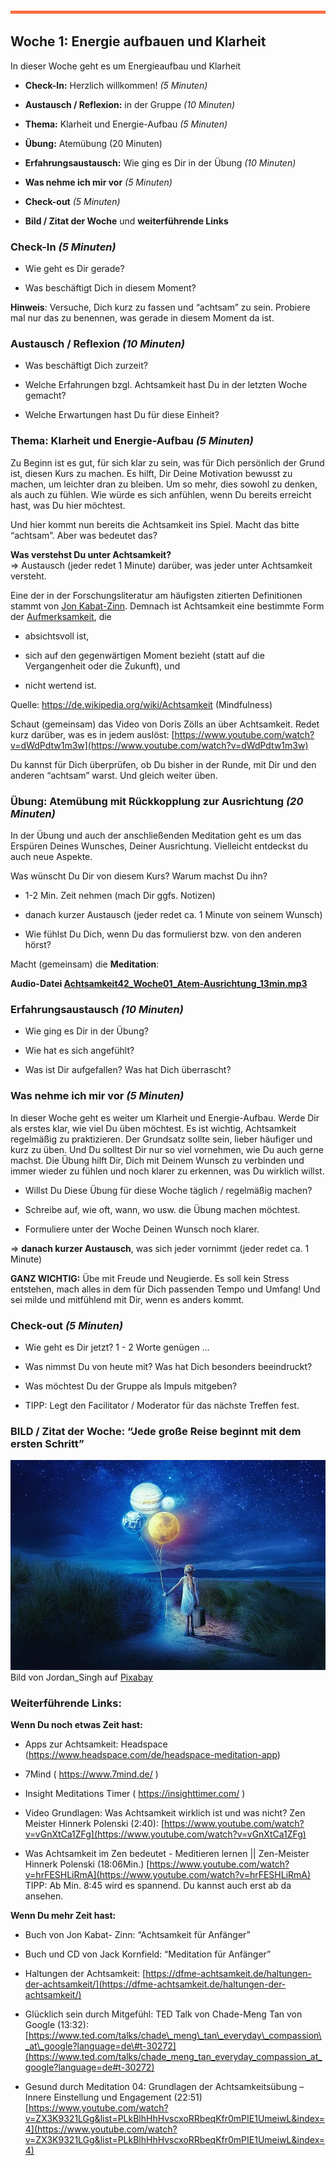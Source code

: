 

![](./images/OrangeLine.png)

## Woche 1: Energie aufbauen und Klarheit

In dieser Woche geht es um Energieaufbau und Klarheit

-   **Check-In:** Herzlich willkommen! *(5 Minuten)*

-   **Austausch / Reflexion:** in der Gruppe *(10 Minuten)*

-   **Thema:** Klarheit und Energie-Aufbau *(5 Minuten)*

-   **Übung:** Atemübung (20 Minuten)

-   **Erfahrungsaustausch:** Wie ging es Dir in der Übung *(10 Minuten)*

-   **Was nehme ich mir vor** *(5 Minuten)*

-   **Check-out** *(5 Minuten)*

-   **Bild / Zitat der Woche** und **weiterführende Links**

### Check-In *(5 Minuten)*

-   Wie geht es Dir gerade?

-   Was beschäftigt Dich in diesem Moment?

**Hinweis**: Versuche, Dich kurz zu fassen und “achtsam” zu sein.
Probiere mal nur das zu benennen, was gerade in diesem Moment da ist.

### Austausch / Reflexion *(10 Minuten)*

-   Was beschäftigt Dich zurzeit?

-   Welche Erfahrungen bzgl. Achtsamkeit hast Du in der letzten Woche
    gemacht?

-   Welche Erwartungen hast Du für diese Einheit?

### Thema: Klarheit und Energie-Aufbau *(5 Minuten)*

Zu Beginn ist es gut, für sich klar zu sein, was für Dich persönlich der
Grund ist, diesen Kurs zu machen. Es hilft, Dir Deine Motivation bewusst
zu machen, um leichter dran zu bleiben. Um so mehr, dies sowohl zu
denken, als auch zu fühlen. Wie würde es sich anfühlen, wenn Du bereits
erreicht hast, was Du hier möchtest.

Und hier kommt nun bereits die Achtsamkeit ins Spiel. Macht das bitte
“achtsam”. Aber was bedeutet das?

**Was verstehst Du unter Achtsamkeit?**  
=&gt; Austausch (jeder redet 1 Minute) darüber, was jeder unter
Achtsamkeit versteht.

Eine der in der Forschungsliteratur am häufigsten zitierten Definitionen
stammt von [Jon
Kabat-Zinn](https://de.wikipedia.org/wiki/Jon_Kabat-Zinn). Demnach
ist Achtsamkeit eine bestimmte Form der
[Aufmerksamkeit](https://de.wikipedia.org/wiki/Aufmerksamkeit),
die

-   absichtsvoll ist,

-   sich auf den gegenwärtigen Moment bezieht (statt auf die
    Vergangenheit oder die Zukunft), und

-   nicht wertend ist.

Quelle:
https://de.wikipedia.org/wiki/Achtsamkeit (Mindfulness)

Schaut (gemeinsam) das Video von Doris Zölls an über Achtsamkeit. Redet
kurz darüber, was es in jedem auslöst:
[https://www.youtube.com/watch?v=dWdPdtw1m3w](https://www.youtube.com/watch?v=dWdPdtw1m3w)

Du kannst für Dich überprüfen, ob Du bisher in der Runde, mit Dir und
den anderen “achtsam” warst. Und gleich weiter üben.

### Übung: Atemübung mit Rückkopplung zur Ausrichtung *(20 Minuten)*

In der Übung und auch der anschließenden Meditation geht es um das
Erspüren Deines Wunsches, Deiner Ausrichtung. Vielleicht entdeckst du auch neue Aspekte.

Was wünscht Du Dir von diesem Kurs? Warum machst Du ihn?

-   1-2 Min. Zeit nehmen (mach Dir ggfs. Notizen)

-   danach kurzer Austausch (jeder redet ca. 1 Minute von seinem Wunsch)

-   Wie fühlst Du Dich, wenn Du das formulierst bzw. von den anderen
    hörst?

Macht (gemeinsam) die **Meditation**:

**Audio-Datei [Achtsamkeit42_Woche01_Atem-Ausrichtung_13min.mp3](https://docs.google.com/uc?export=open&id=1Ewuc9b1OhALE9L48Rzq3Ae8qo5L0_xBB)**


### Erfahrungsaustausch *(10 Minuten)*

-   Wie ging es Dir in der Übung?

-   Wie hat es sich angefühlt?

-   Was ist Dir aufgefallen? Was hat Dich überrascht?

### Was nehme ich mir vor *(5 Minuten)*

In dieser Woche geht es weiter um Klarheit und Energie-Aufbau. Werde Dir
als erstes klar, wie viel Du üben möchtest. Es ist wichtig, Achtsamkeit
regelmäßig zu praktizieren. Der Grundsatz sollte sein, lieber häufiger
und kurz zu üben. Und Du solltest Dir nur so viel vornehmen, wie Du auch
gerne machst. Die Übung hilft Dir, Dich mit Deinem Wunsch zu verbinden
und immer wieder zu fühlen und noch klarer zu erkennen, was Du wirklich
willst.

-   Willst Du Diese Übung für diese Woche täglich / regelmäßig machen?

-   Schreibe auf, wie oft, wann, wo usw. die Übung machen möchtest.

-   Formuliere unter der Woche Deinen Wunsch noch klarer.

=&gt; **danach kurzer Austausch**, was sich jeder vornimmt (jeder redet
ca. 1 Minute)

**GANZ WICHTIG:** Übe mit Freude und Neugierde. Es soll kein Stress
entstehen, mach alles in dem für Dich passenden Tempo und Umfang! Und
sei milde und mitfühlend mit Dir, wenn es anders kommt.

### Check-out *(5 Minuten)*

-   Wie geht es Dir jetzt? 1 - 2 Worte genügen …

-   Was nimmst Du von heute mit? Was hat Dich besonders beeindruckt?

-   Was möchtest Du der Gruppe als Impuls mitgeben?

-   TIPP: Legt den Facilitator / Moderator für das nächste
    Treffen fest.

### BILD / Zitat der Woche: “Jede große Reise beginnt mit dem ersten Schritt”

![](./images/image7.png)
Bild von Jordan\_Singh auf
[Pixabay](https://pixabay.com/de/?utm_source=link-attribution&utm_medium=referral&utm_campaign=image&utm_content=2847508)

### Weiterführende Links:

**Wenn Du noch etwas Zeit hast:**

-   Apps zur Achtsamkeit: Headspace
    (https://www.headspace.com/de/headspace-meditation-app)

-   7Mind ( https://www.7mind.de/ )

-   Insight Meditations Timer ( https://insighttimer.com/ )

-   Video Grundlagen: Was Achtsamkeit wirklich ist und was nicht? Zen
    Meister Hinnerk Polenski (2:40):
    [https://www.youtube.com/watch?v=vGnXtCa1ZFg](https://www.youtube.com/watch?v=vGnXtCa1ZFg)

-   Was Achtsamkeit im Zen bedeutet - Meditieren lernen \|\| Zen-Meister
    Hinnerk Polenski (18:06Min.)
    [https://www.youtube.com/watch?v=hrFESHLiRmA](https://www.youtube.com/watch?v=hrFESHLiRmA)  
    TIPP: Ab Min. 8:45 wird es spannend. Du kannst auch erst ab da
    ansehen.

**Wenn Du mehr Zeit hast:**

-   Buch von Jon Kabat- Zinn: “Achtsamkeit für Anfänger”

-   Buch und CD von Jack Kornfield: “Meditation für Anfänger”

-   Haltungen der Achtsamkeit:
    [https://dfme-achtsamkeit.de/haltungen-der-achtsamkeit/](https://dfme-achtsamkeit.de/haltungen-der-achtsamkeit/)

-   Glücklich sein durch Mitgefühl: TED Talk von Chade-Meng Tan von
    Google (13:32):
    [https://www.ted.com/talks/chade\_meng\_tan\_everyday\_compassion\_at\_google?language=de\#t-30272](https://www.ted.com/talks/chade_meng_tan_everyday_compassion_at_google?language=de#t-30272)

-   Gesund durch Meditation 04: Grundlagen der Achtsamkeitsübung –
    Innere Einstellung und Engagement (22:51)
    [https://www.youtube.com/watch?v=ZX3K9321LGg&list=PLkBlhHhHvscxoRRbeqKfr0mPIE1UmeiwL&index=4](https://www.youtube.com/watch?v=ZX3K9321LGg&list=PLkBlhHhHvscxoRRbeqKfr0mPIE1UmeiwL&index=4)
